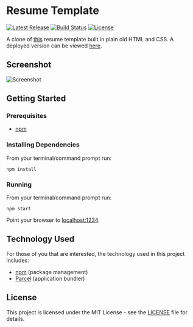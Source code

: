 # Resume Template

[![Latest Release](https://img.shields.io/github/release/vanillaSlice/resume-template.svg)](https://github.com/vanillaSlice/resume-template/releases/latest)
[![Build Status](https://img.shields.io/travis/com/vanillaSlice/resume-template/master.svg)](https://travis-ci.com/vanillaSlice/resume-template)
[![License](https://img.shields.io/github/license/vanillaSlice/resume-template.svg)](LICENSE)

A clone of [this](https://creativemarket.com/ikonome/686585-Material-Resume-Blue/screenshots/#screenshot1) resume
template built in plain old HTML and CSS.
A deployed version can be viewed [here](https://resumetemplate.mikelowe.xyz/).

## Screenshot

![Screenshot](/images/screenshot-1.png)

## Getting Started

### Prerequisites

* [npm](https://www.npmjs.com/)

### Installing Dependencies

From your terminal/command prompt run:

```
npm install
```

### Running

From your terminal/command prompt run:

```
npm start
```

Point your browser to [localhost:1234](http://localhost:1234).

## Technology Used

For those of you that are interested, the technology used in this project includes:

* [npm](https://www.npmjs.com/) (package management)
* [Parcel](https://parceljs.org/) (application bundler)

## License

This project is licensed under the MIT License - see the [LICENSE](LICENSE) file for details.
